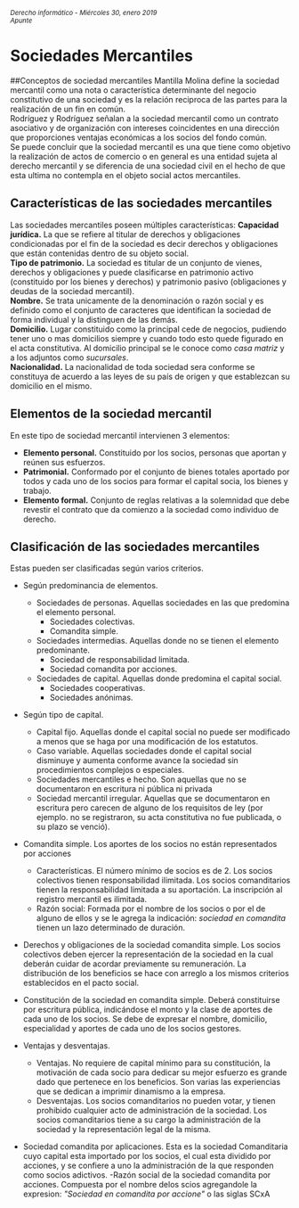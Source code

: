 <small>*Derecho informático - Miércoles 30, enero 2019  
Apunte*</small>
# Sociedades Mercantiles

##Conceptos de sociedad mercantiles
Mantilla Molina define la sociedad mercantil como una nota o característica determinante del negocio constitutivo de una sociedad y es la relación reciproca de las partes para la realización de un fin en común.  
Rodríguez y Rodríguez señalan a la sociedad mercantil como un contrato asociativo y de organización con intereses coincidentes en una dirección que proporciones ventajas económicas a los socios del fondo común.  
Se puede concluir que la sociedad mercantil es una que tiene como objetivo la realización de actos de comercio o en general es una entidad sujeta al derecho mercantil y se diferencia de una sociedad civil  en el hecho de que esta ultima no contempla en el objeto social actos mercantiles.

## Características de las sociedades mercantiles
Las sociedades mercantiles poseen múltiples características:
**Capacidad jurídica.** La que se refiere al titular de derechos y obligaciones condicionadas por el fin de la sociedad es decir derechos y obligaciones que están contenidas dentro de su objeto social.  
**Tipo de patrimonio.** La sociedad es titular de un conjunto de vienes, derechos y obligaciones y puede clasificarse en patrimonio activo (constituido por los bienes y derechos) y patrimonio pasivo (obligaciones y deudas de la sociedad mercantil).  
**Nombre.** Se trata unicamente de la denominación o razón social y es definido como el conjunto de caracteres que identifican la sociedad de forma individual y la distinguen de las demás.  
**Domicilio.** Lugar constituido como la principal cede de negocios, pudiendo tener uno o mas domicilios siempre y cuando todo esto quede figurado en el acta constitutiva. Al domicilio principal se le conoce como *casa matriz* y a los adjuntos como *sucursales*.  
**Nacionalidad.** La nacionalidad de toda sociedad sera conforme se constituya de acuerdo a las leyes de su país de origen y que establezcan su domicilio en el mismo.  

## Elementos de la sociedad mercantil
En este tipo de sociedad mercantil intervienen 3 elementos:
- **Elemento personal.** Constituido por los socios, personas que aportan y reúnen sus esfuerzos.
- **Patrimonial.** Conformado por el conjunto de bienes totales aportado por todos y cada uno de los socios para formar el capital socia, los bienes y trabajo.
- **Elemento formal.** Conjunto de reglas relativas a la solemnidad que debe revestir el contrato que da comienzo a la sociedad como individuo de derecho.

## Clasificación de las sociedades mercantiles
Estas pueden ser clasificadas según varios criterios.
- Según predominancia de elementos.
  - Sociedades de personas. Aquellas sociedades en las que predomina el elemento personal.
    - Sociedades colectivas.
    - Comandita simple.
  - Sociedades intermedias. Aquellas donde no se tienen el elemento predominante.
    - Sociedad de responsabilidad limitada.
    - Sociedad comandita por acciones.
  - Sociedades de capital. Aquellas donde predomina el capital social.
    - Sociedades cooperativas.
    - Sociedades anónimas.
- Según tipo de capital.
  - Capital fijo. Aquellas donde el capital social no puede ser modificado a menos que se haga por una modificación de los estatutos.
  - Caso variable. Aquellas sociedades donde el capital social disminuye y aumenta conforme avance la sociedad sin procedimientos complejos o especiales.
  - Sociedades mercantiles e hecho. Son aquellas que no se documentaron en escritura ni pública ni privada
  - Sociedad mercantil irregular. Aquellas que se documentaron en escritura pero carecen de alguno de los requisitos de ley (por ejemplo. no se registraron, su acta constitutiva no fue publicada, o su plazo se venció).
 - Comandita simple. Los aportes de los socios no están representados por acciones
   - Características. El número mínimo de socios es de 2. Los socios colectivos tienen responsabilidad ilimitada. Los socios comanditarios tienen la responsabilidad limitada a su aportación. La inscripción al registro mercantil es ilimitada.
   - Razón social: Formada por el nombre de los socios o por el de alguno de ellos y se le agrega la indicación: *sociedad en comandita* tienen un lazo determinado de duración.
  - Derechos y obligaciones de la sociedad comandita simple. Los socios colectivos deben ejercer la representación de la sociedad en la cual deberán cuidar de acordar previamente su remuneración. La distribución de los beneficios se hace con arreglo a los mismos criterios establecidos en el pacto social.
 - Constitución de la sociedad en comandita simple. Deberá constituirse por escritura pública, indicándose el monto y la clase de aportes de cada uno de los socios. Se debe de expresar el nombre, domicilio, especialidad y aportes de cada uno de los socios gestores.
 - Ventajas y desventajas.
   - Ventajas. No requiere de capital mínimo para su constitución, la motivación de cada socio para dedicar su mejor esfuerzo es grande dado que pertenece en los beneficios. Son varias las experiencias que se dedican a imprimir dinamismo a la empresa.
   - Desventajas. Los socios comanditarios no pueden votar, y tienen prohibido cualquier acto de administración de la sociedad. Los socios comanditarios tiene a su cargo la administración de la sociedad y la representación legal de la misma.

 - Sociedad comandita por aplicaciones. Esta es la sociedad Comanditaria cuyo capital esta importado por los socios, el cual esta dividido por acciones, y se confiere a uno la administración de la que responden como socios adictivos.
   -Razón social de la sociedad comandita por acciones. Compuesta por el nombre delos scios agregandole la expresion: *"Sociedad en comandita por accione"* o las siglas SCxA
